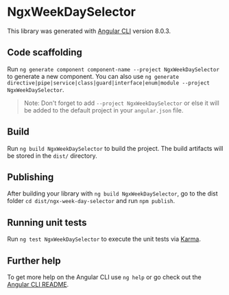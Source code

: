# NgxWeekDaySelector

This library was generated with [Angular CLI](https://github.com/angular/angular-cli) version 8.0.3.

## Code scaffolding

Run `ng generate component component-name --project NgxWeekDaySelector` to generate a new component. You can also use `ng generate directive|pipe|service|class|guard|interface|enum|module --project NgxWeekDaySelector`.
> Note: Don't forget to add `--project NgxWeekDaySelector` or else it will be added to the default project in your `angular.json` file. 

## Build

Run `ng build NgxWeekDaySelector` to build the project. The build artifacts will be stored in the `dist/` directory.

## Publishing

After building your library with `ng build NgxWeekDaySelector`, go to the dist folder `cd dist/ngx-week-day-selector` and run `npm publish`.

## Running unit tests

Run `ng test NgxWeekDaySelector` to execute the unit tests via [Karma](https://karma-runner.github.io).

## Further help

To get more help on the Angular CLI use `ng help` or go check out the [Angular CLI README](https://github.com/angular/angular-cli/blob/master/README.md).
